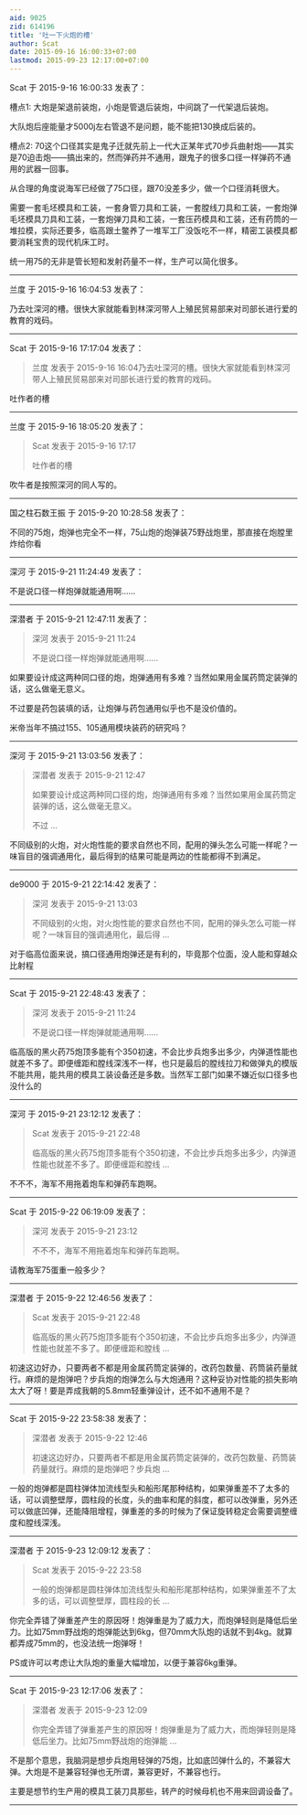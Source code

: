 ```yaml
---
aid: 9025
zid: 614196
title: '吐一下火炮的槽'
author: Scat
date: 2015-09-16 16:00:33+07:00
lastmod: 2015-09-23 12:17:00+07:00
---
```


Scat 于 2015-9-16 16:00:33 发表了：

槽点1: 大炮是架退前装炮，小炮是管退后装炮，中间跳了一代架退后装炮。

大队炮后座能量才5000j左右管退不是问题，能不能把130换成后装的。

槽点2: 70这个口径其实是鬼子迁就先前上一代大正某年式70步兵曲射炮——其实是70迫击炮——搞出来的，然而弹药并不通用，跟鬼子的很多口径一样弹药不通用的武器一回事。

从合理的角度说海军已经做了75口径，跟70没差多少，做一个口径消耗很大。

需要一套毛坯模具和工装，一套身管刀具和工装，一套膛线刀具和工装，一套炮弹毛坯模具刀具和工装，一套炮弹刀具和工装，一套压药模具和工装，还有药筒的一堆拉模，实际还要多，临高跟土鳖养了一堆军工厂没饭吃不一样，精密工装模具都要消耗宝贵的现代机床工时。

统一用75的无非是管长短和发射药量不一样，生产可以简化很多。

---------

兰度 于 2015-9-16 16:04:53 发表了：

乃去吐深河的槽。很快大家就能看到林深河带人上殖民贸易部来对司部长进行爱的教育的戏码。

---------

Scat 于 2015-9-16 17:17:04 发表了：

> 兰度 发表于 2015-9-16 16:04乃去吐深河的槽。很快大家就能看到林深河带人上殖民贸易部来对司部长进行爱的教育的戏码。



吐作者的槽

---------

兰度 于 2015-9-16 18:05:20 发表了：

> Scat 发表于 2015-9-16 17:17
> 
> 吐作者的槽



吹牛者是按照深河的同人写的。

---------

国之柱石数王振 于 2015-9-20 10:28:58 发表了：

不同的75炮，炮弹也完全不一样，75山炮的炮弹装75野战炮里，那直接在炮膛里炸给你看

---------

深河 于 2015-9-21 11:24:49 发表了：

不是说口径一样炮弹就能通用啊……

---------

深潜者 于 2015-9-21 12:47:11 发表了：

> 深河 发表于 2015-9-21 11:24
> 
> 不是说口径一样炮弹就能通用啊……



如果要设计成这两种同口径的炮，炮弹通用有多难？当然如果用金属药筒定装弹的话，这么做毫无意义。

不过要是药包装填的话，让炮弹与药包通用似乎也不是没价值的。

米帝当年不搞过155、105通用模块装药的研究吗？

---------

深河 于 2015-9-21 13:03:56 发表了：

> 深潜者 发表于 2015-9-21 12:47
> 
> 如果要设计成这两种同口径的炮，炮弹通用有多难？当然如果用金属药筒定装弹的话，这么做毫无意义。
> 
> 不过 ...



不同级别的火炮，对火炮性能的要求自然也不同，配用的弹头怎么可能一样呢？一味盲目的强调通用化，最后得到的结果可能是两边的性能都得不到满足。

---------

de9000 于 2015-9-21 22:14:42 发表了：

> 深河 发表于 2015-9-21 13:03
> 
> 不同级别的火炮，对火炮性能的要求自然也不同，配用的弹头怎么可能一样呢？一味盲目的强调通用化，最后得 ...



对于临高位面来说，搞口径通用炮弹还是有利的，毕竟那个位面，没人能和穿越众比射程

---------

Scat 于 2015-9-21 22:48:43 发表了：

> 深河 发表于 2015-9-21 11:24
> 
> 不是说口径一样炮弹就能通用啊……



临高版的黑火药75炮顶多能有个350初速，不会比步兵炮多出多少，内弹道性能也就差不多了。即便缠距和膛线深浅不一样，也只是最后的膛线拉刀和做弹丸的模版不能共用，能共用的模具工装设备还是多数。当然军工部门如果不嫌近似口径多也没什么的

---------

深河 于 2015-9-21 23:12:12 发表了：

> Scat 发表于 2015-9-21 22:48
> 
> 临高版的黑火药75炮顶多能有个350初速，不会比步兵炮多出多少，内弹道性能也就差不多了。即便缠距和膛线 ...



不不不，海军不用拖着炮车和弹药车跑啊。

---------

Scat 于 2015-9-22 06:19:09 发表了：

> 深河 发表于 2015-9-21 23:12
> 
> 不不不，海军不用拖着炮车和弹药车跑啊。



请教海军75蛋重一般多少？

---------

深潜者 于 2015-9-22 12:46:56 发表了：

> Scat 发表于 2015-9-21 22:48
> 
> 临高版的黑火药75炮顶多能有个350初速，不会比步兵炮多出多少，内弹道性能也就差不多了。即便缠距和膛线 ...



初速这边好办，只要两者不都是用金属药筒定装弹的，改药包数量、药筒装药量就行。麻烦的是炮弹吧？步兵炮的炮弹怎么与大炮通用？这种妥协对性能的损失影响太大了呀！要是弄成我朝的5.8mm轻重弹设计，还不如不通用不是？

---------

Scat 于 2015-9-22 23:58:38 发表了：

> 深潜者 发表于 2015-9-22 12:46
> 
> 初速这边好办，只要两者不都是用金属药筒定装弹的，改药包数量、药筒装药量就行。麻烦的是炮弹吧？步兵炮 ...



一般的炮弹都是圆柱弹体加流线型头和船形尾那种结构，如果弹重差不了太多的话，可以调整壁厚，圆柱段的长度，头的曲率和尾的斜度，都可以改弹重，另外还可以做底凹弹，还能降阻增程，弹重差的多的时候为了保证旋转稳定会需要调整缠度和膛线深浅。

---------

深潜者 于 2015-9-23 12:09:12 发表了：

> Scat 发表于 2015-9-22 23:58
> 
> 一般的炮弹都是圆柱弹体加流线型头和船形尾那种结构，如果弹重差不了太多的话，可以调整壁厚，圆柱段的长 ...



你完全弄错了弹重差产生的原因呀！炮弹重是为了威力大，而炮弹轻则是降低后坐力。比如75mm野战炮的炮弹能达到6kg，但70mm大队炮的话就不到4kg。就算都弄成75mm的，也没法统一炮弹呀！

PS或许可以考虑让大队炮的重量大幅增加，以便于兼容6kg重弹。

---------

Scat 于 2015-9-23 12:17:06 发表了：

> 深潜者 发表于 2015-9-23 12:09
> 
> 你完全弄错了弹重差产生的原因呀！炮弹重是为了威力大，而炮弹轻则是降低后坐力。比如75mm野战炮的炮弹能 ...



不是那个意思，我脑洞是想步兵炮用轻弹的75炮，比如底凹弹什么的，不兼容大弹。大炮是不是兼容轻弹也无所谓，兼容更好，不兼容也行。

主要是想节约生产用的模具工装刀具那些，转产的时候母机也不用来回调设备了。

---------

